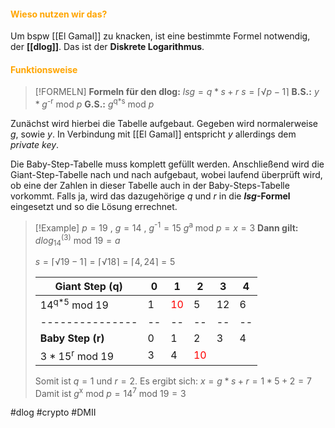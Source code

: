 #### <font color = "orange">Wieso nutzen wir das?</font>
Um bspw [[El Gamal]] zu knacken, ist eine bestimmte Formel notwendig, der **[[dlog]]**. Das ist der **Diskrete Logarithmus**. 

#### <font color = "orange">Funktionsweise</font>
>[!FORMELN]
>**Formeln für den dlog:**
>$lsg = q*s+r$
>$s = ⌈√p-1⌉$
>**B.S.:** $y*g$<sup>-r</sup> mod $p$
>**G.S.:** $g$<sup>q*s</sup> mod $p$

Zunächst wird hierbei die Tabelle aufgebaut. Gegeben wird normalerweise $g$, sowie $y$.
In Verbindung mit  [[El Gamal]] entspricht $y$ allerdings dem *private key*. 

Die Baby-Step-Tabelle muss komplett gefüllt werden. Anschließend wird die Giant-Step-Tabelle nach und nach aufgebaut, wobei laufend überprüft wird, ob eine der Zahlen in dieser Tabelle auch in der Baby-Steps-Tabelle vorkommt.
Falls ja, wird das dazugehörige $q$ und $r$ in die **$lsg$-Formel** eingesetzt und so die Lösung errechnet.

>[!Example]
>$p = 19$ , $g = 14$ , $g$<sup>-1</sup>$= 15$
>$g$<sup>a</sup> mod $p= x = 3$
>**Dann gilt:** $dlog$<sub>14</sub><sup>(3)</sup> mod $19 = a$
>
>$s = ⌈√19-1⌉ = ⌈√18⌉ = ⌈4,24⌉ = 5$
>
>**Giant Step (q)**| $0$ | $1$ | $2$ | $3$ | $4$
>----|--|--|--|--|--
>$14$<sup>q*5</sup> mod $19$ | $1$ |<font color = "red">10</font> | $5$ | $12$ | $6$
>---------------|--|--|--|--|--
>**Baby Step (r)**| $0$ | $1$ | $2$ | $3$ | $4$
>$3*15$<sup>r</sup> mod $19$ | $3$ | $4$ | <font color = "red">10</font> 
>
>Somit ist $q = 1$ und $r = 2$. Es ergibt sich: $x = g*s+r=1*5+2=7$
>Damit ist $g$<sup>x</sup> mod $p = 14$<sup>7</sup> mod $19 = 3$


#dlog #crypto #DMII